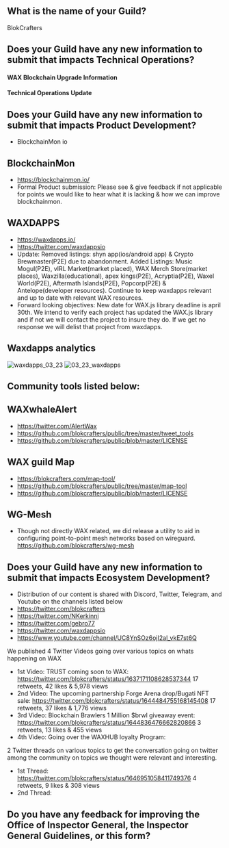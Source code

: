 ## What is the name of your Guild?

BlokCrafters

## Does your Guild have any new information to submit that impacts Technical Operations?

#### WAX Blockchain Upgrade Information


#### Technical Operations Update


## Does your Guild have any new information to submit that impacts Product Development?
+ BlockchainMon io
## BlockchainMon
- https://blockchainmon.io/
- Formal Product submission: Please see & give feedback if not applicable for points we would like to hear what it is lacking & how we can improve blockchainmon. 


## WAXDAPPS
- https://waxdapps.io/
- https://twitter.com/waxdappsio
- Update: Removed listings: shyn app(ios/android app) & Crypto Brewmaster(P2E) due to abandonment. Added Listings: Music Mogul(P2E), vIRL Market(market placed), WAX Merch Store(market places), Waxzilla(educational), apex kings(P2E), Acryptia(P2E), Waxel World(P2E), Aftermath Islands(P2E), Popcorp(P2E) & Antelope(developer resources). Continue to keep waxdapps relevant and up to date with relevant WAX resources. 
- Forward looking objectives: New date for WAX.js library deadline is april 30th. We intend to verify each project has updated the WAX.js library and if not we will contact the project to insure they do. If we get no response we will delist that project from waxdapps.
## Waxdapps analytics  
![waxdapps_03_23](https://user-images.githubusercontent.com/66744057/232239076-10541f84-c7fd-41b1-92e8-abc7b33f85d6.png)
![03_23_waxdapps](https://user-images.githubusercontent.com/66744057/232239079-dabaf27b-af5c-40c5-969a-129cf1ac800b.png)

 

## Community tools listed below:
## WAXwhaleAlert
+ https://twitter.com/AlertWax 
+ https://github.com/blokcrafters/public/tree/master/tweet_tools
+ https://github.com/blokcrafters/public/blob/master/LICENSE

## WAX guild Map
+ https://blokcrafters.com/map-tool/
+ https://github.com/blokcrafters/public/tree/master/map-tool
+ https://github.com/blokcrafters/public/blob/master/LICENSE

## WG-Mesh
+ Though not directly WAX related, we did release a utility to aid in configuring point-to-point mesh networks based on wireguard.
https://github.com/blokcrafters/wg-mesh

## Does your Guild have any new information to submit that impacts Ecosystem Development?

+ Distribution of our content is shared with Discord, Twitter, Telegram, and Youtube on the channels listed below
+ https://twitter.com/blokcrafters
+ https://twitter.com/NKerkinni
+ https://twitter.com/gebro77
+ https://twitter.com/waxdappsio
+ https://www.youtube.com/channel/UC8YnSOz6ojI2al_vkE7st6Q

We published 4 Twitter Videos going over various topics on whats happening on WAX
- 1st Video: TRUST coming soon to WAX: https://twitter.com/blokcrafters/status/1637171108628537344 17 retweets, 42 likes & 5,978 views
- 2nd Video: The upcoming partnership Forge Arena drop/Bugati NFT sale: https://twitter.com/blokcrafters/status/1644484755168145408 17 retweets, 37 likes & 1,776 views
- 3rd Video: Blockchain Brawlers 1 Million $brwl giveaway event: https://twitter.com/blokcrafters/status/1644836476662820866 3 retweets, 13 likes & 455 views
- 4th Video: Going over the WAXHUB loyalty Program: 

2 Twitter threads on various topics to get the conversation going on twitter among the community on topics we thought were relevant and interesting.
- 1st Thread: https://twitter.com/blokcrafters/status/1646951058411749376 4 retweets, 9 likes & 308 views
- 2nd Thread: 


## Do you have any feedback for improving the Office of Inspector General, the Inspector General Guidelines, or this form?


